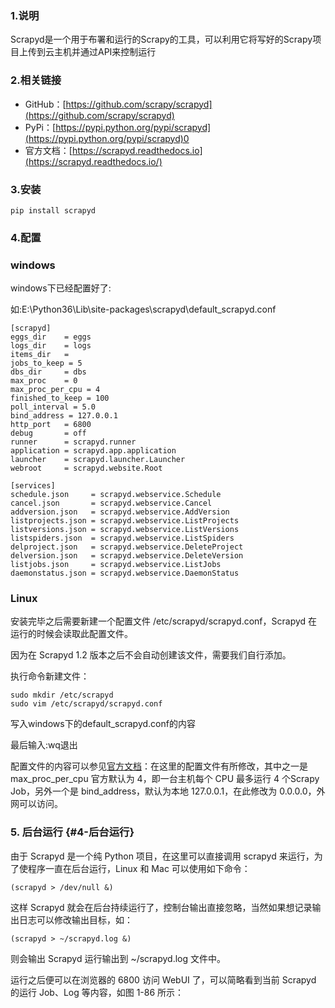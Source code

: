 ### 1.说明

Scrapyd是一个用于布署和运行的Scrapy的工具，可以利用它将写好的Scrapy项目上传到云主机并通过API来控制运行

### 2.相关链接

* GitHub：[https://github.com/scrapy/scrapyd](https://github.com/scrapy/scrapyd)
* PyPi：[https://pypi.python.org/pypi/scrapyd](https://pypi.python.org/pypi/scrapyd)0
* 官方文档：[https://scrapyd.readthedocs.io](https://scrapyd.readthedocs.io/)

### 3.安装

```
pip install scrapyd
```

### 4.配置

### windows

windows下已经配置好了:

如:E:\Python36\Lib\site-packages\scrapyd\default\_scrapyd.conf

```
[scrapyd]
eggs_dir    = eggs
logs_dir    = logs
items_dir   =
jobs_to_keep = 5
dbs_dir     = dbs
max_proc    = 0
max_proc_per_cpu = 4
finished_to_keep = 100
poll_interval = 5.0
bind_address = 127.0.0.1
http_port   = 6800
debug       = off
runner      = scrapyd.runner
application = scrapyd.app.application
launcher    = scrapyd.launcher.Launcher
webroot     = scrapyd.website.Root

[services]
schedule.json     = scrapyd.webservice.Schedule
cancel.json       = scrapyd.webservice.Cancel
addversion.json   = scrapyd.webservice.AddVersion
listprojects.json = scrapyd.webservice.ListProjects
listversions.json = scrapyd.webservice.ListVersions
listspiders.json  = scrapyd.webservice.ListSpiders
delproject.json   = scrapyd.webservice.DeleteProject
delversion.json   = scrapyd.webservice.DeleteVersion
listjobs.json     = scrapyd.webservice.ListJobs
daemonstatus.json = scrapyd.webservice.DaemonStatus
```

### Linux

安装完毕之后需要新建一个配置文件 /etc/scrapyd/scrapyd.conf，Scrapyd 在运行的时候会读取此配置文件。

因为在 Scrapyd 1.2 版本之后不会自动创建该文件，需要我们自行添加。

执行命令新建文件：

```
sudo mkdir /etc/scrapyd
sudo vim /etc/scrapyd/scrapyd.conf
```

写入windows下的default\_scrapyd.conf的内容

最后输入:wq退出

配置文件的内容可以参见[官方文档](https://scrapyd.readthedocs.io/en/stable/config.html#example-configuration-file)：在这里的配置文件有所修改，其中之一是 max\_proc\_per\_cpu 官方默认为 4，即一台主机每个 CPU 最多运行 4 个Scrapy Job，另外一个是 bind\_address，默认为本地 127.0.0.1，在此修改为 0.0.0.0，外网可以访问。

### 5. 后台运行 {#4-后台运行}

由于 Scrapyd 是一个纯 Python 项目，在这里可以直接调用 scrapyd 来运行，为了使程序一直在后台运行，Linux 和 Mac 可以使用如下命令：

```
(scrapyd > /dev/null &)
```

这样 Scrapyd 就会在后台持续运行了，控制台输出直接忽略，当然如果想记录输出日志可以修改输出目标，如：

```
(scrapyd > ~/scrapyd.log &)
```

则会输出 Scrapyd 运行输出到 ~/scrapyd.log 文件中。

运行之后便可以在浏览器的 6800 访问 WebUI 了，可以简略看到当前 Scrapyd 的运行 Job、Log 等内容，如图 1-86 所示：

  


